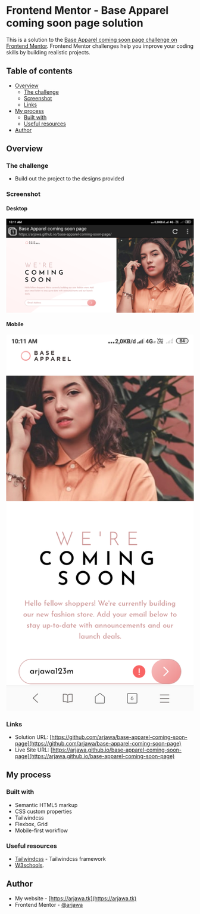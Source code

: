 # Frontend Mentor - Base Apparel coming soon page solution

This is a solution to the [Base Apparel coming soon page challenge on Frontend Mentor](https://www.frontendmentor.io/challenges/base-apparel-coming-soon-page-5d46b47f8db8a7063f9331a0). Frontend Mentor challenges help you improve your coding skills by building realistic projects. 

## Table of contents

- [Overview](#overview)
  - [The challenge](#the-challenge)
  - [Screenshot](#screenshot)
  - [Links](#links)
- [My process](#my-process)
  - [Built with](#built-with)
  - [Useful resources](#useful-resources)
- [Author](#author)

## Overview

### The challenge

- Build out the project to the designs provided

### Screenshot

#### Desktop
![Desktop version](screenshots/desktop.png)
#### Mobile
![Mobile version](screenshots/mobile.png)


### Links

- Solution URL: [https://github.com/arjawa/base-apparel-coming-soon-page](https://github.com/arjawa/base-apparel-coming-soon-page)
- Live Site URL: [https://arjawa.github.io/base-apparel-coming-soon-page](https://arjawa.github.io/base-apparel-coming-soon-page)

## My process

### Built with

- Semantic HTML5 markup
- CSS custom properties
- Tailwindcss
- Flexbox, Grid
- Mobile-first workflow

### Useful resources

- [Tailwindcss](https://tailwindcss.com) - Tailwindcss framework
- [W3schools](https://w3schools.com).

## Author

- My website - [https://arjawa.tk](https://arjawa.tk)
- Frontend Mentor - [@arjawa](https://www.frontendmentor.io/profile/arjawa)
